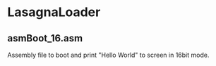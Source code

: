 # LasagnaLoader

## asmBoot_16.asm
Assembly file to boot and print "Hello World" to screen in 16bit mode.
